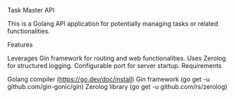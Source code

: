 Task Master API

This is a Golang API application for potentially managing tasks or related functionalities.

Features

Leverages Gin framework for routing and web functionalities.
Uses Zerolog for structured logging.
Configurable port for server startup.
Requirements

Golang compiler (https://go.dev/doc/install)
Gin framework (go get -u github.com/gin-gonic/gin)
Zerolog library (go get -u github.com/rs/zerolog)